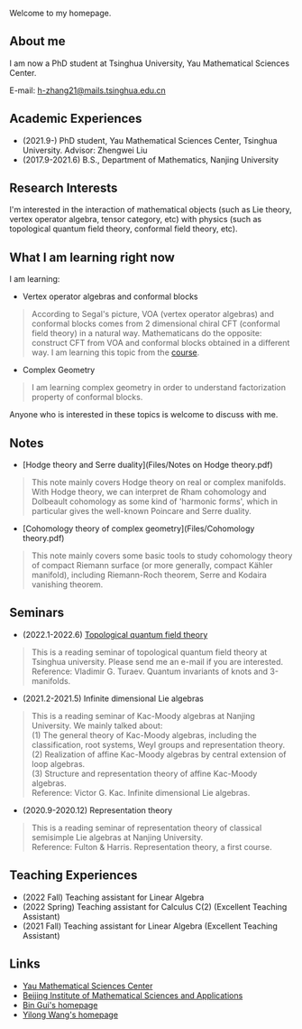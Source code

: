 Welcome to my homepage.

## About me

I am now a PhD student at Tsinghua University, Yau Mathematical Sciences Center.

E-mail: 
h-zhang21@mails.tsinghua.edu.cn


## Academic Experiences
- (2021.9-)  PhD student, Yau Mathematical Sciences Center, Tsinghua University. Advisor: Zhengwei Liu
- (2017.9-2021.6) B.S., Department of Mathematics, Nanjing University


##  Research Interests

I'm interested in the interaction of mathematical objects (such as Lie theory, vertex operator algebra, tensor category, etc) with physics (such as topological quantum field theory, conformal field theory, etc).

## What I am learning right now
I am learning:<br>
- Vertex operator algebras and conformal blocks
> According to Segal's picture, VOA (vertex operator algebras) and conformal blocks comes from 2 dimensional chiral CFT (conformal field theory) in a natural way. Mathematicans do the opposite: construct CFT from VOA and conformal blocks obtained in a different way. I am learning this topic from the [course](https://binguimath.github.io/Course_2022_VOA.html).
- Complex Geometry
> I am learning complex geometry in order to understand factorization property of conformal blocks.

Anyone who is interested in these topics is welcome to discuss with me.

## Notes
- [Hodge theory and Serre duality](Files/Notes on Hodge theory.pdf)
> This note mainly covers Hodge theory on real or complex manifolds. With Hodge theory, we can interpret de Rham cohomology and Dolbeault cohomology as some kind of 'harmonic forms', which in particular gives the well-known Poincare and Serre duality.<br>
- [Cohomology theory of complex geometry](Files/Cohomology theory.pdf)
> This note mainly covers some basic tools to study cohomology theory of compact Riemann surface (or more generally, compact Kähler manifold), including Riemann-Roch theorem, Serre and Kodaira vanishing theorem.

## Seminars
- (2022.1-2022.6) [Topological quantum field theory](https://github.com/Zhanghao1999math/homepage/files/8449221/TQFT_seminar.pdf)
> This is a reading seminar of topological quantum field theory at Tsinghua university. Please send me an e-mail if you are interested.<br>
Reference: Vladimir G. Turaev. Quantum invariants of knots and 3-manifolds.
- (2021.2-2021.5) Infinite dimensional Lie algebras
> This is a reading seminar of Kac-Moody algebras at Nanjing University. We mainly talked about:<br>
(1) The general theory of Kac-Moody algebras, including the classification, root systems, Weyl groups and representation theory.<br>
(2) Realization of affine Kac-Moody algebras by central extension of loop algebras.<br>
(3) Structure and representation theory of affine Kac-Moody algebras.<br>
Reference: Victor G. Kac. Infinite dimensional Lie algebras.
- (2020.9-2020.12) Representation theory
> This is a reading seminar of representation theory of classical semisimple Lie algebras at Nanjing University.<br>
Reference: Fulton & Harris. Representation theory, a first course.

## Teaching Experiences
- (2022 Fall) Teaching assistant for Linear Algebra
- (2022 Spring) Teaching assistant for Calculus C(2) (Excellent Teaching Assistant)
- (2021 Fall) Teaching assistant for Linear Algebra (Excellent Teaching Assistant)

## Links
- [Yau Mathematical Sciences Center](https://ymsc.tsinghua.edu.cn)
- [Beijing Institute of Mathematical Sciences and Applications](http://www.bimsa.cn)
- [Bin Gui's homepage](https://binguimath.github.io)
- [Yilong Wang's homepage](https://yilongwang11.github.io)
